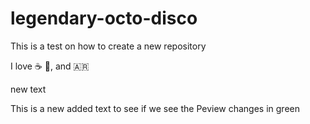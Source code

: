 # legendary-octo-disco
This is a test on how to create a new repository

I love :coffee: :running:, and :argentina:

new text

This is a new added text to see if we see the Peview changes in green
